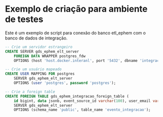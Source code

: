# Exemplo de criação para ambiente de testes

Este é um exemplo de script para conexão do banco etl_ephem com o banco de dados de integração.

```sql
-- Crie um servidor estrangeiro
CREATE SERVER gds_ephem_elt_server
    FOREIGN DATA WRAPPER postgres_fdw
    OPTIONS (host 'host.docker.interanl', port '5432', dbname 'integracao');

-- Crie um usuário mapeado
CREATE USER MAPPING FOR postgres
    SERVER gds_ephem_elt_server
    OPTIONS (user 'postgres', password 'postgres');

-- Crie a foreign table
CREATE FOREIGN TABLE gds_ephem_integracao_foreign_table (
    id bigint, data jsonb, event_source_id varchar(100), user_email varchar(100), signal_id bigint)
    SERVER gds_ephem_elt_server
    OPTIONS (schema_name 'public', table_name 'evento_integracao');
```